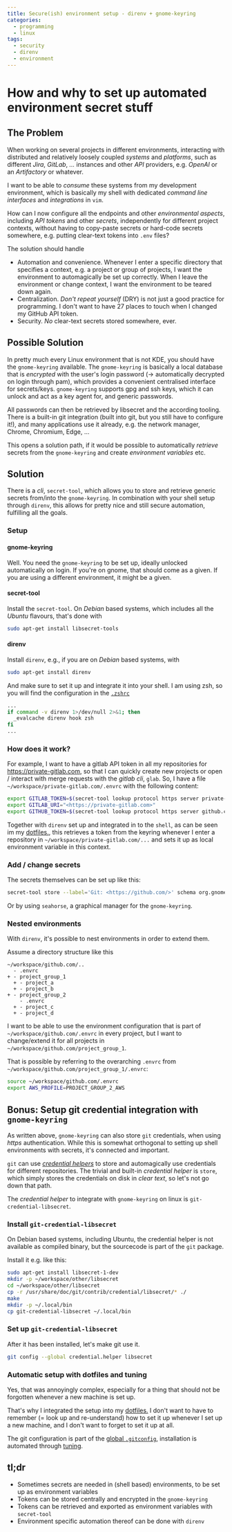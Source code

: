 ```yaml
---
title: Secure(ish) environment setup - direnv + gnome-keyring
categories:
  - programming
  - linux
tags:
  - security
  - direnv
  - environment
---
```


# How and why to set up automated environment secret stuff

## The Problem

When working on several projects in different environments, interacting with
distributed and relatively loosely coupled _systems_ and _platforms_, such as
different _Jira_, _GitLab_, _..._ instances and other _API_ providers, e.g.
_OpenAI_ or an _Artifactory_ or whatever.

I want to be able to _consume_ these systems from my development environment,
which is basically my shell with dedicated _command line interfaces_ and
_integrations_ in `vim`.

How can I now configure all the endpoints and other _environmental aspects_,
including _API tokens_ and other _secrets_, independently for different project
contexts, without having to copy-paste secrets or hard-code secrets somewhere,
e.g. putting clear-text tokens into `.env` files?

The solution should handle

- Automation and convenience. Whenever I enter a specific directory that
  specifies a context, e.g. a project or group of projects, I want the
  environment to automagically be set up correctly. When I leave the
  environment or change context, I want the environment to be teared down
  again.
- Centralization. _Don't repeat yourself_ (DRY) is not just a good practice for
  programming. I don't want to have 27 places to touch when I changed my GitHub
  API token.
- Security. _No_ clear-text secrets stored somewhere, ever.

## Possible Solution

In pretty much every Linux environment that is not KDE, you should have the
`gnome-keyring` available. The `gnome-keyring` is basically a local database
that is _encrypted_ with the user's login password (-> automatically decrypted
on login through pam), which provides a convenient centralised interface for
secrets/keys. `gnome-keyring` supports gpg and ssh keys, which it can unlock
and act as a key agent for, and generic passwords.

All passwords can then be retrieved by libsecret and the according tooling.
There is a built-in git integration (built into git, but you still have to
configure it!), and many applications use it already, e.g. the network manager,
Chrome, Chromium, Edge, ...

This opens a solution path, if it would be possible to automatically _retrieve_
secrets from the `gnome-keyring` and create _environment variables_ etc.

## Solution

There is a _cli_, `secret-tool`, which allows you to store and retrieve generic
secrets from/into the `gnome-keyring`. In combination with your shell setup
through `direnv`, this allows for pretty nice and still secure automation,
fulfilling all the goals.

### Setup

#### gnome-keyring

Well. You need the `gnome-keyring` to be set up, ideally unlocked automatically
on login. If you're on gnome, that should come as a given. If you are using a
different environment, it might be a given.

#### secret-tool

Install the `secret-tool`. On _Debian_ based systems, which includes all the
_Ubuntu_ flavours, that's done with

```bash
sudo apt-get install libsecret-tools
```

#### direnv

Install `direnv`, e.g., if you are on _Debian_ based systems, with

```bash
sudo apt-get install direnv
```

And make sure to set it up and integrate it into your shell.
I am using zsh, so you will find the configuration in the [`.zshrc`](https://github.com/gierdo/dotfiles/blob/c8877582a3f8fce10e5c78f4e9dc70b8e6a6e9fc/.zshrc#L148)

```zsh
...
if command -v direnv 1>/dev/null 2>&1; then
  _evalcache direnv hook zsh
fi
...
```

### How does it work?

For example, I want to have a gitlab API token in all my repositories for
<https://private-gitlab.com>, so that I can quickly create new projects or open
/ interact with merge requests with the _gitlab cli_, `glab`. So, I have a file
`~/workspace/private-gitlab.com/.envrc` with the following content:

```bash
export GITLAB_TOKEN=$(secret-tool lookup protocol https server private-gitlab.com user <bob@secret.com>)
export GITLAB_URI="<https://private-gitlab.com>"
export GITHUB_TOKEN=$(secret-tool lookup protocol https server github.com user <dominik.gierlach@gmail.com>)
```

Together with `direnv` set up and integrated in to the `shell`, as can be seen
im my [dotfiles.](https://github.com/gierdo/dotfiles), this retrieves a token
from the keyring whenever I enter a repository in
`~/workspace/private-gitlab.com/...` and sets it up as local environment
variable in this context.

### Add / change secrets

The secrets themselves can be set up like this:

```bash
secret-tool store --label='Git: <https://github.com/>' schema org.gnome.keyring.NetworkPassword protocol https user <dominik.gierlach@gmail.com> server github.com
```

Or by using `seahorse`, a graphical manager for the `gnome-keyring`.

### Nested environments

With `direnv`, it's possible to nest environments in order to extend them.

Assume a directory structure like this

```text
~/workspace/github.com/..
  - .envrc
+ - project_group_1
  + - project_a
  + - project_b
+ - project_group_2
    - .envrc
  + - project_c
  + - project_d
```

I want to be able to use the environment configuration that is part of
`~/workspace/github.com/.envrc` in every project, but I want to change/extend it
for all projects in `~/workspace/github.com/project_group_1`.

That is possible by referring to the overarching `.envrc` from
`~/workspace/github.com/project_group_1/.envrc`:

```bash
source ~/workspace/github.com/.envrc
export AWS_PROFILE=PROJECT_GROUP_2_AWS
```

## Bonus: Setup git credential integration with `gnome-keyring`

As written above, `gnome-keyring` can also store `git` credentials, when using
_https_ authentication. While this is somewhat orthogonal to setting up shell
environments with secrets, it's connected and important.

`git` can use [_credential helpers_](https://git-scm.com/docs/gitcredentials)
to store and automagically use credentials for different repositories. The
trivial and built-in _credential helper_ is `store`, which simply stores the
credentials on disk in _clear text_, so let's not go down that path.

The _credential helper_ to integrate with `gnome-keyring` on linux is
`git-credential-libsecret`.

### Install `git-credential-libsecret`

On Debian based systems, including Ubuntu, the credential helper is not
available as compiled binary, but the sourcecode is part of the `git` package.

Install it e.g. like this:

```bash
sudo apt-get install libsecret-1-dev
mkdir -p ~/workspace/other/libsecret
cd ~/workspace/other/libsecret
cp -r /usr/share/doc/git/contrib/credential/libsecret/* ./
make
mkdir -p ~/.local/bin
cp git-credential-libsecret ~/.local/bin
```

### Set up `git-credential-libsecret`

After it has been installed, let's make git use it.

```bash
git config --global credential.helper libsecret
```

### Automatic setup with dotfiles and tuning

Yes, that was annoyingly complex, especially for a thing that should not be
forgotten whenever a new machine is set up.

That's why I integrated the setup into my
[dotfiles.](https://github.com/gierdo/dotfiles)
I don't want to have to remember (= look up and re-understand) how to set it up
whenever I set up a new machine, and I don't want to forget to set it up at
all.

The git configuration is part of the [global
`.gitconfig`](https://github.com/gierdo/dotfiles/blob/c8877582a3f8fce10e5c78f4e9dc70b8e6a6e9fc/.gitconfig#L31),
installation is automated through
[tuning](https://github.com/gierdo/dotfiles/blob/c8877582a3f8fce10e5c78f4e9dc70b8e6a6e9fc/tuning/programs.toml#L175).

## tl;dr

- Sometimes secrets are needed in (shell based) environments, to be set up as
  environment variables
- Tokens can be stored centrally and encrypted in the `gnome-keyring`
- Tokens can be retrieved and exported as environment variables with
  `secret-tool`
- Environment specific automation thereof can be done with `direnv`
